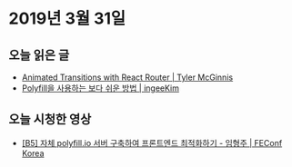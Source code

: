 # 2019년 3월 31일

## 오늘 읽은 글

* [Animated Transitions with React Router | Tyler McGinnis](https://tylermcginnis.com/react-router-animated-transitions/)
* [Polyfill을 사용하는 보다 쉬운 방법 | ingeeKim](http://hacks.mozilla.or.kr/2014/12/an-easier-way-of-using-polyfills/)

## 오늘 시청한 영상

* [[B5] 자체 polyfill.io 서버 구축하여 프론트엔드 최적화하기 - 임형주 | FEConf Korea](https://www.youtube.com/watch?v=8GcVBTBI4Ew)
